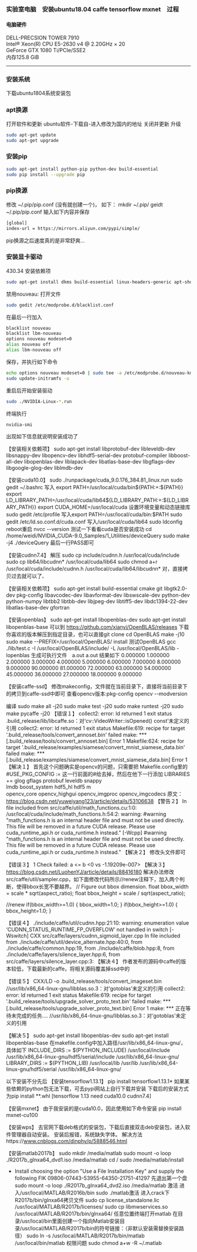 ### 实验室电脑　安装ubuntu18.04 caffe tensorflow mxnet　过程

#### 电脑硬件
DELL-PRECSION TOWER 7910 <br> 
Intel® Xeon(R) CPU E5-2630 v4 @ 2.20GHz × 20  <br> 
GeForce GTX 1080 Ti/PCIe/SSE2 <br> 
内存125.8 GiB <br> 

------------

### 安装系统
下载ubuntu1804系统安装包

### apt换源
打开软件和更新
ubuntu软件-下载自-进入修改为国内的地址
关闭并更新
升级
```bash
sudo apt-get update
sudo apt-get upgrade
```
### 安装pip
```bash
sudo apt-get install python-pip python-dev build-essential
sudo pip install --upgrade pip
```
### pip换源
 修改 ~/.pip/pip.conf (没有就创建一个)， 如下：
mkdir ~/.pip/
geidt ~/.pip/pip.conf
输入如下内容并保存
```bash
[global]
index-url = https://mirrors.aliyun.com/pypi/simple/
```
pip换源之后速度真的是非常舒爽...




### 安装显卡驱动
430.34
安装依赖项
```bash
sudo apt-get install dkms build-essential linux-headers-generic apt-show-versions
```
禁用nouveau:
打开文件
```bash
sudo gedit /etc/modprobe.d/blacklist.conf

```
在最后一行加入
```bash
blacklist nouveau
blacklist lbm-nouveau
options nouveau modeset=0
alias nouveau off
alias lbm-nouveau off
```
保存，并执行如下命令
```bash
echo options nouveau modeset=0 | sudo tee -a /etc/modprobe.d/nouveau-kms.conf
sudo update-initramfs -u
```
重启后开始安装驱动
```bash
sudo ./NVIDIA-Linux-*.run
```
终端执行
```bash
nvidia-smi
```
出现如下信息就说明安装成功了


【安装相关依赖项】
sudo apt-get install libprotobuf-dev libleveldb-dev libsnappy-dev libopencv-dev libhdf5-serial-dev protobuf-compiler libboost-all-dev libopenblas-dev liblapack-dev libatlas-base-dev libgflags-dev libgoogle-glog-dev liblmdb-dev


【安装cuda10.0】
sudo ./runpackage/cuda_9.0.176_384.81_linux.run
sudo gedit ~/.bashrc
写入
export PATH=/usr/local/cuda/bin${PATH:+:${PATH}}
export LD_LIBRARY_PATH=/usr/local/cuda/lib64${LD_LIBRARY_PATH:+:${LD_LIBRARY_PATH}}
export CUDA_HOME=/usr/local/cuda
设置环境变量和动态链接库
sudo gedit /etc/profile
写入export PATH=/usr/local/cuda/bin:$PATH
sudo gedit /etc/ld.so.conf.d/cuda.conf
写入/usr/local/cuda/lib64
sudo ldconfig
reboot重启
nvcc --version
测试一下看看cuda是否安装成功
cd /home/weidi/NVIDIA_CUDA-9.0_Samples/1_Utilities/deviceQuery 
sudo make -j4
./deviceQuery
最后一行PASS即可

【安装cudnn7.4】
解压
sudo cp include/cudnn.h /usr/local/cuda/include
sudo cp lib64/libcudnn* /usr/local/cuda/lib64
sudo chmod a+r /usr/local/cuda/include/cudnn.h /usr/local/cuda/lib64/libcudnn*
对，直接拷贝过去就可以了`。`


【安装相关依赖项】
sudo apt-get install build-essential cmake git libgtk2.0-dev pkg-config libavcodec-dev libavformat-dev libswscale-dev python-dev python-numpy libtbb2 libtbb-dev libjpeg-dev libtiff5-dev libdc1394-22-dev libatlas-base-dev gfortran



【安装openblas】
sudo apt-get install libopenblas-dev
sudo apt-get install libopenblas-base
 可以到 https://github.com/xianyi/OpenBLAS/releases 下载你喜欢的版本解压到指定目录，也可以直接git clone
cd OpenBLAS
make -j10
sudo make --PREFIX=/usr/local/OpenBLAS/ install
测试OpenBLAS
gcc ./lib/test.c  -I /usr/local/OpenBLAS/include/ -L /usr/local/OpenBLAS/lib -lopenblas
生成可执行文件　a.out
a.out
结果如下
0.000000 1.000000 2.000000 3.000000 4.000000 5.000000 6.000000 7.000000 8.000000 9.000000 
90.000000 81.000000 72.000000 63.000000 54.000000 45.000000 36.000000 27.000000 18.000000 9.000000


【安装caffe-ssd】
修改makeconfig，文件就在当前目录下，直接将当前目录下的拷贝到caffe-ssd中即可
查看opencv版本:pkg-config opencv --modversion


编译
sudo make all -j20
sudo make test -j20
sudo make runtest -j20
sudo make pycaffe -j20
	【错误１】
collect2: error: ld returned 1 exit status
.build_release/lib/libcaffe.so：对‘cv::VideoWriter::isOpened() const’未定义的引用
collect2: error: ld returned 1 exit status
Makefile:619: recipe for target '.build_release/tools/convert_annoset.bin' failed
make: *** [.build_release/tools/convert_annoset.bin] Error 1
Makefile:624: recipe for target '.build_release/examples/siamese/convert_mnist_siamese_data.bin' failed
make: *** [.build_release/examples/siamese/convert_mnist_siamese_data.bin] Error 1
	【解决１】
首先这个问题确实是opencv的问题，只需要把  Makefile.config里的#USE_PKG_CONFIG := 这一行前面的#给去掉，然后在他下一行添加
LIBRARIES += glog gflags protobuf leveldb snappy \
        lmdb boost_system hdf5_hl hdf5 m \
        opencv_core opencv_highgui opencv_imgproc opencv_imgcodecs
原文：https://blog.csdn.net/yuweiyang123/article/details/53106638 
	【警告２】
In file included from src/caffe/util/math_functions.cu:1:0:
/usr/local/cuda/include/math_functions.h:54:2: warning: #warning "math_functions.h is an internal header file and must not be used directly.  This file will be removed in a future CUDA release.  Please use cuda_runtime_api.h or cuda_runtime.h instead." [-Wcpp]
 #warning "math_functions.h is an internal header file and must not be used directly.  This file will be removed in a future CUDA release.  Please use cuda_runtime_api.h or cuda_runtime.h instead."
	【解决２】
修改头文件即可


【错误３】
1 Check failed: a <= b <0 vs -1.19209e-007>
【解决３】
https://blog.csdn.net/LuohenYJ/article/details/88416180
解决办法修改src/caffe/util/sampler.cpp，如下面修改代码所示//renew注释下，加入两个判断，使得bbox长宽不要越界。
  // Figure out bbox dimension.
  float bbox_width = scale * sqrt(aspect_ratio);
  float bbox_height = scale / sqrt(aspect_ratio);
 
  //renew
  if(bbox_width>=1.0)
  {
    bbox_width=1.0;
  }
  if(bbox_height>=1.0)
  {
    bbox_height=1.0;
  }




【错误４】
./include/caffe/util/cudnn.hpp:21:10: warning: enumeration value ‘CUDNN_STATUS_RUNTIME_FP_OVERFLOW’ not handled in switch [-Wswitch]
CXX src/caffe/layers/cudnn_sigmoid_layer.cpp
In file included from ./include/caffe/util/device_alternate.hpp:40:0,
                 from ./include/caffe/common.hpp:19,
                 from ./include/caffe/blob.hpp:8,
                 from ./include/caffe/layers/silence_layer.hpp:6,
                 from src/caffe/layers/silence_layer.cpp:3:
【解决４】
 作者发布的源码中caffe的版本较低，下载最新的caffe，将相关源码覆盖掉ssd中的


 【错误５】
CXX/LD -o .build_release/tools/convert_imageset.bin
//usr/lib/x86_64-linux-gnu/libblas.so.3：对‘gotoblas’未定义的引用
collect2: error: ld returned 1 exit status
Makefile:619: recipe for target '.build_release/tools/upgrade_solver_proto_text.bin' failed
make: *** [.build_release/tools/upgrade_solver_proto_text.bin] Error 1
make: *** 正在等待未完成的任务....
//usr/lib/x86_64-linux-gnu/libblas.so.3：对‘gotoblas’未定义的引用

【解决５】
sudo apt-get install libopenblas-dev
sudo apt-get install libopenblas-base
在makefile.config中加入路径/usr/lib/x86_64-linux-gnu/，具体如下
INCLUDE_DIRS := $(PYTHON_INCLUDE) /usr/local/include /usr/lib/x86_64-linux-gnu/hdf5/serial/include /usr/lib/x86_64-linux-gnu/
LIBRARY_DIRS := $(PYTHON_LIB) /usr/local/lib /usr/lib /usr/lib/x86_64-linux-gnu/hdf5/serial /usr/lib/x86_64-linux-gnu/

以下安装不分先后
【安装tensorflow1.13.1】
pip install tensorflow1.13.1*
如果某些依赖的python包无法下载，可去pypi网站上自行下载并安装
下载后的安装方式为pip install **.whl
[tensorflow 1.13 need cuda10.0 cudnn7.4]

【安装mxnet】
由于我安装的是cuda10.0，因此使用如下命令安装
pip install mxnet-cu100


【安装wps】
去官网下载deb格式的安装包，下载后直接双击deb安装包，进入软件管理器自动安装。
安装后报错，系统缺失字体。
解决方法https://www.cnblogs.com/dinphy/p/5888546.html



【安装matlab2017b】
sudo mkdir /media/matlab
sudo mount -o loop ./R2017b_glnxa64_dvd1.iso /media/matlab
cd /
sudo /media/matlab/install
- Install choosing the option "Use a File Installation Key" and supply the following FIK
	09806-07443-53955-64350-21751-41297
先退出第一个盘
sudo mount -o loop ./R2017b_glnxa64_dvd2.iso /media/matlab
激活
进入/usr/local/MATLAB/R2016b/bin
sudo ./matlab激活
进入crack下R2017b/bin/glnxa64拷贝文件
sudo cp license_standalone.lic /usr/local/MATLAB/R2017b/licenses/ 
sudo cp libmwservices.so /usr/local/MATLAB/R2017b/bin/glnxa64/
任意位置终端打开matlab
在目录/usr/local/bin里面创建一个指向Matlab安装目录/usr/local/MATLAB/R2017b/bin的符号链接：（非默认安装需替换安装路径） 
sudo ln -s /usr/local/MATLAB/R2017b/bin/matlab /usr/local/bin/matlab 
权限问题
sudo chmod a+w -R ~/.matlab
